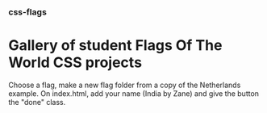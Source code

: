 ### css-flags
# Gallery of student Flags Of The World CSS projects
Choose a flag, make a new flag folder from a copy of the Netherlands example. 
On index.html, add your name (India by Zane) and give the button the "done" class.
